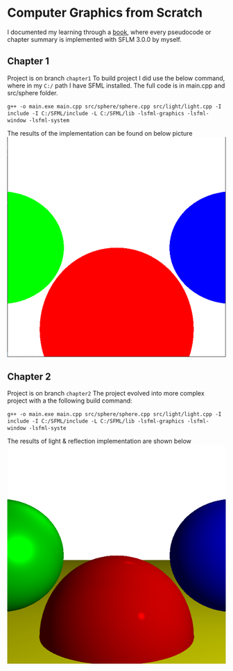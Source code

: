 # Computer Graphics from Scratch
I documented my learning through a [book](https://www.amazon.com/Computer-Graphics-Scratch-Gabriel-Gambetta/dp/1718500769?crid=QCM4O34NIR6Y&dib=eyJ2IjoiMSJ9.x7eO19Tr0fe3BfcvaqhwC6v9bABJ2aSF96vvnz6kdSe2RHSiDaSd34EhXYoEQk8krSsxwz5V2PvnmM8SPVcJxZ8oU9OqDyJo_qk1WvtPLRFNrmzL1wLSLmJPozqrA58gPmM7PYFGYKGGYNH2ZL0WUJhS6PJvZPYHTaYnZrXRsfPx57d3gwJvV89iO47-lVAg0uhWaCFlNAKx1TkL6Pe11idM8-HBPezdC_Q7LZJRirk.kl0ggCg98K37k12U2j8lQORKJsUFz50_IqDkPMRRAZs&dib_tag=se&keywords=Computer+Graphics+from+Scratch&qid=1736454332&sprefix=computer+graphics+from+scratch%2Caps%2C642&sr=8-1), where every pseudocode or chapter summary is implemented with SFLM 3.0.0 by myself.

## Chapter 1
Project is on branch `chapter1`
To build project I did use the below command, where in my `C:/` path I have SFML installed. The full code is in main.cpp and src/sphere folder.
```
g++ -o main.exe main.cpp src/sphere/sphere.cpp src/light/light.cpp -I include -I C:/SFML/include -L C:/SFML/lib -lsfml-graphics -lsfml-window -lsfml-system
```
The results of the implementation can be found on below picture
![RGB Circles](images/cg_intro.png "RGB Circles")

## Chapter 2
Project is on branch `chapter2`
The project evolved into more complex project with a the following build command:
```
g++ -o main.exe main.cpp src/sphere/sphere.cpp src/light/light.cpp -I include -I C:/SFML/include -L C:/SFML/lib -lsfml-graphics -lsfml-window -lsfml-syste
```

The results of light & reflection implementation are shown below
![RGB Circles with reflections](images/cg_ch2.png "RGB Circles with reflections")